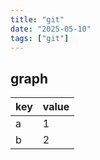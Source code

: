 ```yaml
---
title: "git"
date: "2025-05-10"
tags: ["git"]
---
```


## graph

| key | value |
| --- | --- |
| a | 1 |
| b | 2 |

